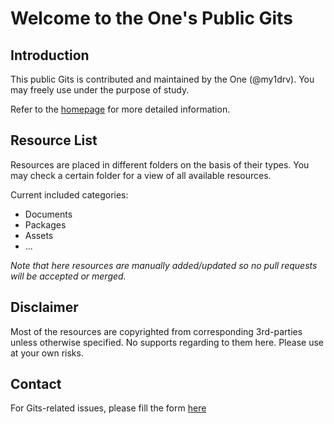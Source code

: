 # Welcome to the One's Public Gits

## Introduction

This public Gits is contributed and maintained by the One (@my1drv). You may freely use under the purpose of study. 

Refer to the [homepage](https://imno.one/?ref=gits) for more detailed information.

## Resource List

Resources are placed in different folders on the basis of their types. You may check a certain folder for a view of all available resources.

Current included categories:
- Documents
- Packages
- Assets
- ...

*Note that here resources are manually added/updated so no pull requests will be accepted or merged.*

## Disclaimer

Most of the resources are copyrighted from corresponding 3rd-parties unless otherwise specified. No supports regarding to them here. Please use at your own risks.

## Contact

For Gits-related issues, please fill the form [here](https://imno.one/about#contact-form-2)
